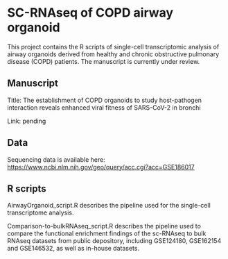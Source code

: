 # SC-RNAseq of COPD airway organoid

This project contains the R scripts of single-cell transcriptomic analysis of airway organoids derived from healthy and chronic obstructive pulmonary disease (COPD) patients. The manuscript <The establishment of COPD organoids to study host-pathogen interaction reveals enhanced viral fitness of SARS-CoV-2 in bronchi> is currently under review.

## Manuscript
Title: The establishment of COPD organoids to study host-pathogen interaction reveals enhanced viral fitness of SARS-CoV-2 in bronchi

Link: pending

## Data
Sequencing data is available here: https://www.ncbi.nlm.nih.gov/geo/query/acc.cgi?acc=GSE186017

## R scripts
AirwayOrganoid_script.R describes the pipeline used for the single-cell transcriptome analysis.

Comparison-to-bulkRNAseq_script.R describes the pipeline used to compare the functional enrichment findings of the sc-RNAseq to bulk RNAseq datasets from public depository, including GSE124180, GSE162154 and GSE146532, as well as in-house datasets.




